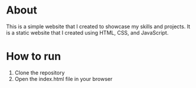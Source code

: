# About 

This is a simple website that I created to showcase my skills and projects. It is a static website that I created using HTML, CSS, and JavaScript.

# How to run

1. Clone the repository
2. Open the index.html file in your browser
